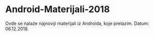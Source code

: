 # Android-Materijali-2018
Ovde se nalaze najnoviji materijali iz Androida, koje prelazim. Datum: 06.12.2018.
